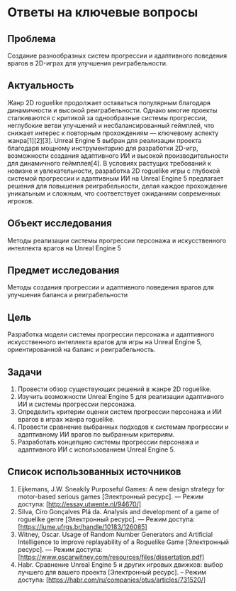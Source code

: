 # Ответы на ключевые вопросы

## Проблема
Создание разнообразных систем прогрессии и адаптивного поведения врагов в 2D-играх для улучшения реиграбельности.

## Актуальность
Жанр 2D roguelike продолжает оставаться популярным благодаря динамичности и высокой реиграбельности. Однако многие проекты сталкиваются с критикой за однообразные системы прогрессии, неглубокие ветви улучшений и несбалансированный геймплей, что снижает интерес к повторным прохождениям — ключевому аспекту жанра[1][2][3]. Unreal Engine 5 выбран для реализации проекта благодаря мощному инструментарию для разработки 2D-игр, возможности создания адаптивного ИИ и высокой производительности для динамичного геймплея[4]. 
В условиях растущих требований к новизне и увлекательности, разработка 2D roguelike игры с глубокой системой прогрессии и адаптивным ИИ на Unreal Engine 5 предлагает решения для повышения реиграбельности, делая каждое прохождение уникальным и сложным, что соответствует ожиданиям современных игроков.

## Объект исследования
Методы реализации системы прогрессии персонажа и искусственного интеллекта врагов на Unreal Engine 5

## Предмет исследования
Методы создания прогрессии и адаптивного поведения врагов для улучшения баланса и реиграбельности

## Цель
Разработка модели системы прогрессии персонажа и адаптивного искусственного интеллекта врагов для игры на Unreal Engine 5, ориентированной на баланс и реиграбельность.

## Задачи
1. Провести обзор существующих решений в жанре 2D roguelike.
2. Изучить возможности Unreal Engine 5 для реализации адаптивного ИИ и системы прогрессии персонажа.
3. Определить критерии оценки систем прогрессии персонажа и ИИ врагов в играх жанра roguelike.
4. Провести сравнение выбранных подходов к системам прогрессии и адаптивному ИИ врагов по выбранным критериям.
5. Разработать концепцию системы прогрессии персонажа и адаптивного ИИ с использованием Unreal Engine 5.


## Список использованных источников
1. Eijkemans, J.W. Sneakily Purposeful Games: A new design strategy for motor-based serious games [Электронный ресурс]. —  Режим доступа: [http://essay.utwente.nl/94670/] 
2. Silva, Ciro Gonçalves Plá da. Analysis and development of a game of roguelike genre [Электронный ресурс]. — Режим доступа: [https://lume.ufrgs.br/handle/10183/126085]
3. Witney, Oscar. Usage of Random Number Generators and Artificial Intelligence to improve replayability of a Roguelike Game [Электронный ресурс]. — Режим доступа: [https://www.oscarwitney.com/resources/files/dissertation.pdf]
4. Habr. Сравнение Unreal Engine 5 и других игровых движков: выбор лучшего для вашего проекта [Электронный ресурс]. – Режим доступа: [https://habr.com/ru/companies/otus/articles/731520/]
